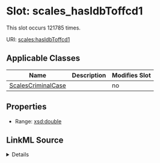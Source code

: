 

# Slot: scales_hasIdbToffcd1




This slot occurs 121785 times.


URI: [scales:hasIdbToffcd1](http://schemas.scales-okn.org/rdf/scales#hasIdbToffcd1)



<!-- no inheritance hierarchy -->





## Applicable Classes

| Name | Description | Modifies Slot |
| --- | --- | --- |
| [ScalesCriminalCase](../classes/ScalesCriminalCase.md) |  |  no  |







## Properties

* Range: [xsd:double](http://www.w3.org/2001/XMLSchema#double)







## LinkML Source

<details>

```yaml
name: scales_hasIdbToffcd1
from_schema: okns:scales-kg
rank: 1000
slot_uri: scales:hasIdbToffcd1
alias: scales_hasIdbToffcd1
domain_of:
- scales_CriminalCase
range: double

```
</details>